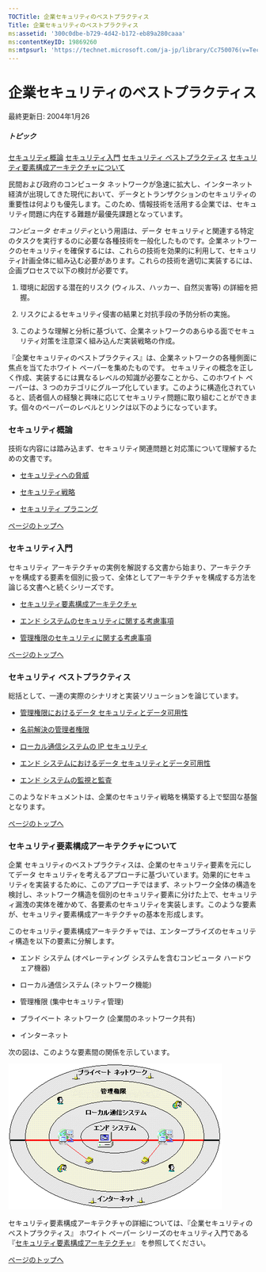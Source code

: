 ```yaml
---
TOCTitle: 企業セキュリティのベストプラクティス
Title: 企業セキュリティのベストプラクティス
ms:assetid: '300c0dbe-b729-4d42-b172-eb89a280caaa'
ms:contentKeyID: 19869260
ms:mtpsurl: 'https://technet.microsoft.com/ja-jp/library/Cc750076(v=TechNet.10)'
---
```


企業セキュリティのベストプラクティス
====================================

最終更新日: 2004年1月26

##### トピック

[](#edaa)[セキュリティ概論](#edaa)
[](#ecaa)[セキュリティ入門](#ecaa)
[](#ebaa)[セキュリティ ベストプラクティス](#ebaa)
[](#eaaa)[セキュリティ要素構成アーキテクチャについて](#eaaa)

民間および政府のコンピュータ ネットワークが急速に拡大し、インターネット経済が出現してきた現代において、データとトランザクションのセキュリティの重要性は何よりも優先します。このため、情報技術を活用する企業では、セキュリティ問題に内在する難題が最優先課題となっています。

*コンピュータ セキュリティ*という用語は、データ セキュリティと関連する特定のタスクを実行するのに必要な各種技術を一般化したものです。企業ネットワークのセキュリティを確保するには、これらの技術を効果的に利用して、セキュリティ計画全体に組み込む必要があります。これらの技術を適切に実装するには、企画プロセスで以下の検討が必要です。

1.  環境に起因する潜在的リスク (ウィルス、ハッカー、自然災害等) の詳細を把握。

2.  リスクによるセキュリティ侵害の結果と対抗手段の予防分析の実施。

3.  このような理解と分析に基づいて、企業ネットワークのあらゆる面でセキュリティ対策を注意深く組み込んだ実装戦略の作成。

『企業セキュリティのベストプラクティス』は、企業ネットワークの各種側面に焦点を当てたホワイト ペーパーを集めたものです。 セキュリティの概念を正しく作成、実装するには異なるレベルの知識が必要なことから、このホワイト ペーパーは、3 つのカテゴリにグループ化しています。このように構造化されていると、読者個人の経験と興味に応じてセキュリティ問題に取り組むことができます。個々のペーパーのレベルとリンクは以下のようになっています。

### セキュリティ概論

技術な内容には踏み込まず、セキュリティ関連問題と対応策について理解するための文書です。

-   [セキュリティへの脅威](https://technet.microsoft.com/ja-jp/library/f9e49fb3-c05d-455b-a666-991846a95906(v=TechNet.10))

-   [セキュリティ戦略](https://technet.microsoft.com/ja-jp/library/da17888b-24fb-4981-940a-871c0565603b(v=TechNet.10))

-   [セキュリティ プラニング](https://technet.microsoft.com/ja-jp/library/797a89b3-05a2-46e0-abe8-d91204310f39(v=TechNet.10))

[](#mainsection)[ページのトップへ](#mainsection)

### セキュリティ入門

セキュリティ アーキテクチャの実例を解説する文書から始まり、アーキテクチャを構成する要素を個別に扱って、全体としてアーキテクチャを構成する方法を論じる文書へと続くシリーズです。

-   [セキュリティ要素構成アーキテクチャ](https://technet.microsoft.com/ja-jp/library/540a3b86-f8f0-49ca-939e-ab7c609c3601(v=TechNet.10))

-   [エンド システムのセキュリティに関する考慮事項](https://technet.microsoft.com/ja-jp/library/1f44a045-e307-4ed0-832a-8efcebba657c(v=TechNet.10))

-   [管理権限のセキュリティに関する考慮事項](https://technet.microsoft.com/ja-jp/library/4c24d0bc-3536-4fe3-af1c-4f5771232bd5(v=TechNet.10))

[](#mainsection)[ページのトップへ](#mainsection)

### セキュリティ ベストプラクティス

総括として、一連の実際のシナリオと実装ソリューションを論じています。

-   [管理権限におけるデータ セキュリティとデータ可用性](https://technet.microsoft.com/ja-jp/library/f00d5a40-ca77-48f5-b90a-9d5d7ca74c0b(v=TechNet.10))

-   [名前解決の管理者権限](https://technet.microsoft.com/ja-jp/library/2111f659-da43-4bfb-b6a7-80d8056a2ba4(v=TechNet.10))

-   [ローカル通信システムの IP セキュリティ](https://technet.microsoft.com/ja-jp/library/57e1b0cf-7e2f-4ed2-9c3c-f6484f5cbfca(v=TechNet.10))

-   [エンド システムにおけるデータ セキュリティとデータ可用性](https://technet.microsoft.com/ja-jp/library/ac606a24-db6f-4f89-bb4f-db663cc30513(v=TechNet.10))

-   [エンド システムの監視と監査](https://technet.microsoft.com/ja-jp/library/fc6d5f91-b120-4d38-9728-f5100d97278b(v=TechNet.10))

このようなドキュメントは、企業のセキュリティ戦略を構築する上で堅固な基盤となります。

[](#mainsection)[ページのトップへ](#mainsection)

### セキュリティ要素構成アーキテクチャについて

企業 セキュリティのベストプラクティスは、企業のセキュリティ要素を元にしてデータ セキュリティを考えるアプローチに基づいています。効果的にセキュリティを実装するために、このアプローチではまず、ネットワーク全体の構造を検討し、ネットワーク構造を個別のセキュリティ要素に分けた上で、セキュリティ漏洩の実体を確かめて、各要素のセキュリティを実装します。このような要素が、セキュリティ要素構成アーキテクチャの基本を形成します。

このセキュリティ要素構成アーキテクチャでは、エンタープライズのセキュリティ構造を以下の要素に分解します。

-   エンド システム (オペレーティング システムを含むコンピュータ ハードウェア機器)

-   ローカル通信システム (ネットワーク機能)

-   管理権限 (集中セキュリティ管理)

-   プライベート ネットワーク (企業間のネットワーク共有)

-   インターネット

次の図は、このような要素間の関係を示しています。

![](images/Cc750076.bpents01(ja-jp,TechNet.10).gif)

セキュリティ要素構成アーキテクチャの詳細については、『企業セキュリティのベストプラクティス』 ホワイト ペーパー シリーズのセキュリティ入門である 『[セキュリティ要素構成アーキテクチャ](https://technet.microsoft.com/ja-jp/library/540a3b86-f8f0-49ca-939e-ab7c609c3601(v=TechNet.10))』 を参照してください。

[](#mainsection)[ページのトップへ](#mainsection)
